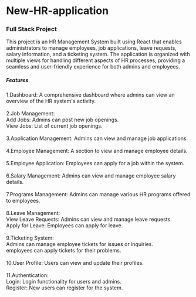 # New-HR-application
### Full Stack Project
This project is an HR Management System built using React that enables administrators to manage employees, job applications, leave requests, salary information, and a ticketing system. The application is organized with multiple views for handling different aspects of HR processes, providing a seamless and user-friendly experience for both admins and employees.

##### Features

1.Dashboard: A comprehensive dashboard where admins can view an overview of the HR system's activity.<br/><br/>
2.Job Management:<br/>
	Add Jobs: Admins can post new job openings.<br/>
	View Jobs: List of current job openings.<br/><br/>
3.Application Management: Admins can view and manage job applications.<br/><br/>
4.Employee Management: A section to view and manage employee details.<br/><br/>
5.Employee Application: Employees can apply for a job within the system.<br/><br/>
6.Salary Management: Admins can view and manage employee salary details.<br/><br/>
7.Programs Management: Admins can manage various HR programs offered to employees.<br/><br/>
8.Leave Management:<br/>
	View Leave Requests: Admins can view and manage leave requests.<br/>
	Apply for Leave: Employees can apply for leave.<br/><br/>
9.Ticketing System: <br/>
	Admins can manage employee tickets for issues or inquiries.<br/>
	employees can apply tickets for their problems.<br/><br/>
10.User Profile: Users can view and update their profiles.<br/><br/>
11.Authentication:<br/>
	Login: Login functionality for users and admins.<br/>
	Register: New users can register for the system.<br/>
